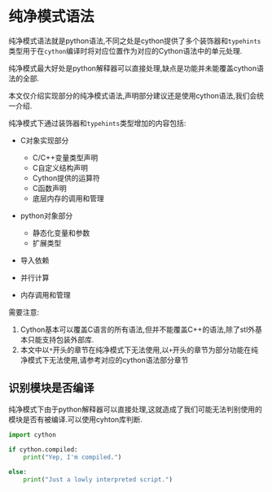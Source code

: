 # 纯净模式语法

纯净模式语法就是python语法,不同之处是cython提供了多个装饰器和`typehints`类型用于在`cython`编译时将对应位置作为对应的Cython语法中的单元处理.

纯净模式最大好处是python解释器可以直接处理,缺点是功能并未能覆盖cython语法的全部.

本文仅介绍实现部分的纯净模式语法,声明部分建议还是使用cython语法,我们会统一介绍.

纯净模式下通过装饰器和`typehints`类型增加的内容包括:

+ C对象实现部分
    + C/C++变量类型声明
    + C自定义结构声明
    + Cython提供的运算符
    + C函数声明
    + 底层内存的调用和管理
    
+ python对象部分
    + 静态化变量和参数
    + 扩展类型

+ 导入依赖
+ 并行计算
+ 内存调用和管理

需要注意:

1. Cython基本可以覆盖C语言的所有语法,但并不能覆盖C++的语法,除了stl外基本只能支持包装外部库.
2. 本文中以`*`开头的章节在纯净模式下无法使用,以`+`开头的章节为部分功能在纯净模式下无法使用,请参考对应的cython语法部分章节

## 识别模块是否编译

纯净模式下由于python解释器可以直接处理,这就造成了我们可能无法判别使用的模块是否有被编译.可以使用cyhton库判断.

```python
import cython

if cython.compiled:
    print("Yep, I'm compiled.")
    
else:
    print("Just a lowly interpreted script.")
```


```python

```
